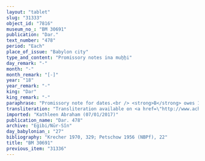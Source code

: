 ```yaml
---
layout: "tablet"
slug: "31333"
object_id: "7816"
museum_no_: "BM 30691"
publication: "Dar."
text_number: "478"
period: "Each"
place_of_issue: "Babylon city"
type_and_content: "Promissory notes ina muẖẖi"
day_remark: "-"
month: "-"
month_remark: "[-]"
year: "18"
year_remark: "-"
king: "Dar"
king_remark: "-"
paraphrase: "Promissory note for dates.<br /> <strong>B</strong> owes 1.2.3.0 kor of dates to <strong>A</strong>, to be delivered according to the creditor&rsquo;s measure on the 10<sup>th</sup> of Nisan (I) of the 19<sup>th</sup> year in the house of Ubār located at the Piqudu-canal. If the debtor fails to meet the deadline, he will deliver 1.2.3.0 kor of barley <em>in addition to</em> the said amount of dates, apparently in Abu (V) (?). Witnesses.<br /> &nbsp;<br /> <strong>A </strong>= Marduk-nāṣir-apli/Itti-Marduk-balāṭu//Egibi; <strong>B </strong>= Nidintu/Ina-tē&scaron;&ecirc;-ēṭir//&Scaron;a-nā&scaron;ī&scaron;u"
transliteration: "Transliteration available on <a href=\"http://www.achemenet.com/fr/item/?/1087349=BM 30691&l=a&c=1&t=1.4/1/24/1/1662805\" target=\"_blank\">Achemenet</a>"
imported: "Kathleen Abraham (07/01/2017)"
publication_name: "Dar. 478"
archive: "Egibi/Nūr-Sîn"
day_babylonian_: "27"
bibliography: "Krecher 1970, 329; Petschow 1956 (NBPf), 22"
title: "BM 30691"
previous_item: "31336"
---
```

